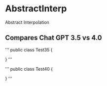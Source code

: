 # AbstractInterp
Abstract Interpolation

## Compares Chat GPT 3.5 vs 4.0

'''
public class Test35
{

}
'''


'''
public class Test40
{

}
'''
